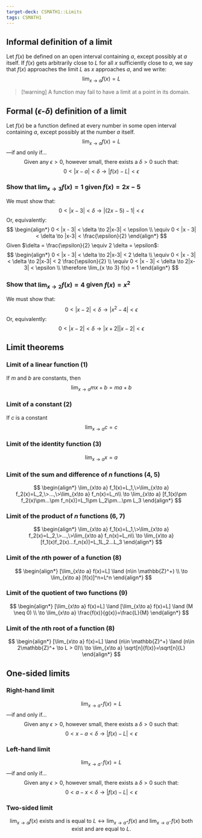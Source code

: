 ```yaml
---
target-deck: CSMATH1::Limits
tags: CSMATH1
---
```


## Informal definition of a limit

Let $f(x)$ be defined on an open interval containing $a$, except possibly at $a$ itself. If $f(x)$ gets arbitrarily close to $L$ for all $x$ sufficiently close to $a$, we say that $f(x)$ approaches the limit $L$ as $x$ approaches $a$, and we write:
$$
\lim_{x \to a} f(x) = L
$$
>[!warning] A function may fail to have a limit at a point in its domain.
<!--ID: 1706696346779-->


## Formal ($\epsilon$-$\delta$) definition of a limit

Let $f(x)$ be a function defined at every number in some open interval containing $a$, except possibly at the number $a$ itself.
$$
\lim_{x \to a} f(x) = L
$$
—if and only if...
$$
\text{Given any } \epsilon > 0 \text{, however small, there exists a } \delta > 0 \text{ such that:}
$$
$$
0 < |x - a| < \delta \to |f(x) - L| < \epsilon
$$
<!--ID: 1706696346782-->


### Show that $\lim_{x \to 3} f(x) = 1$ given $f(x)=2x-5$

We must show that:
$$
0 < |x - 3| < \delta \to |(2x-5) - 1| < \epsilon
$$
Or, equivalently:
$$
\begin{align*}
0 < |x - 3| < \delta \to 2|x-3| < \epsilon \\
\equiv 0 < |x - 3| < \delta \to |x-3| < \frac{\epsilon}{2}
\end{align*}
$$
Given $\delta = \frac{\epsilon}{2} \equiv 2 \delta = \epsilon$:
$$
\begin{align*}
0 < |x - 3| < \delta \to 2|x-3| < 2 \delta \\
\equiv 0 < |x - 3| < \delta \to 2|x-3| < 2 \frac{\epsilon}{2} \\
\equiv 0 < |x - 3| < \delta \to 2|x-3| < \epsilon \\
\therefore \lim_{x \to 3} f(x) = 1
\end{align*}
$$
<!--ID: 1706696346787-->


### Show that $\lim_{x \to 2} f(x) = 4$ given $f(x)=x^2$

We must show that:
$$
0 < |x - 2| < \delta \to |x^2 - 4| < \epsilon
$$
Or, equivalently:
$$
0 < |x - 2| < \delta \to |x+2||x-2| < \epsilon
$$
<!--ID: 1706696346790-->


## Limit theorems

### Limit of a linear function (1)

If $m$ and $b$ are constants, then
$$
\lim_{x\to a} mx+b=ma+b
$$
<!--ID: 1706696346793-->


### Limit of a constant (2)

If $c$ is a constant
$$
\lim_{x\to a} c=c
$$
<!--ID: 1706696346796-->


### Limit of the identity function (3)

$$
\lim_{x\to a} x=a
$$
<!--ID: 1706696346799-->


### Limit of the sum and difference of $n$ functions (4, 5)

$$
\begin{align*}
\lim_{x\to a} f_1(x)=L_1,\>\lim_{x\to a} f_2(x)=L_2,\>...,\>\lim_{x\to a} f_n(x)=L_n\\
\to \lim_{x\to a} [f_1(x)\pm f_2(x)\pm...\pm f_n(x)]=L_1\pm L_2\pm...\pm L_3
\end{align*}
$$
<!--ID: 1706696346804-->


### Limit of the product of $n$ functions (6, 7)

$$
\begin{align*}
\lim_{x\to a} f_1(x)=L_1,\>\lim_{x\to a} f_2(x)=L_2,\>...,\>\lim_{x\to a} f_n(x)=L_n\\
\to \lim_{x\to a} [f_1(x)f_2(x)...f_n(x)]=L_1L_2...L_3
\end{align*}
$$
<!--ID: 1706696346808-->


### Limit of the $n$th power of a function (8)

$$
\begin{align*}
[\lim_{x\to a} f(x)=L] \land (n\in \mathbb{Z}^+) \\
\to \lim_{x\to a} [f(x)]^n=L^n
\end{align*}
$$
<!--ID: 1706696346811-->


### Limit of the quotient of two functions (9)

$$
\begin{align*}
[\lim_{x\to a} f(x)=L] \land [\lim_{x\to a} f(x)=L] \land (M \neq 0) \\
\to \lim_{x\to a} \frac{f(x)}{g(x)}=\frac{L}{M}
\end{align*}
$$
<!--ID: 1706696346816-->


### Limit of the $n$th root of a function (8)

$$
\begin{align*}
[\lim_{x\to a} f(x)=L] \land (n\in \mathbb{Z}^+) \land (n\in 2\mathbb{Z}^+ \to L > 0)\\
\to \lim_{x\to a} \sqrt[n]{f(x)}=\sqrt[n]{L}
\end{align*}
$$
<!--ID: 1706696346820-->


## One-sided limits

### Right-hand limit

$$
\lim_{x \to a^+} f(x) = L
$$
—if and only if...
$$
\text{Given any } \epsilon > 0 \text{, however small, there exists a } \delta > 0 \text{ such that:}
$$
$$
0 < x - a < \delta \to |f(x) - L| < \epsilon
$$
<!--ID: 1706696346824-->


### Left-hand limit

$$
\lim_{x \to a^-} f(x) = L
$$
—if and only if...
$$
\text{Given any } \epsilon > 0 \text{, however small, there exists a } \delta > 0 \text{ such that:}
$$
$$
0 < a - x < \delta \to |f(x) - L| < \epsilon
$$
<!--ID: 1706696346827-->


### Two-sided limit

$$
\lim_{x \to a} f(x) \text{ exists and is equal to } L \leftrightarrow \lim_{x \to a^+} f(x) \text{ and } \lim_{x \to a^-} f(x) \text{ both exist and are equal to } L.
$$
<!--ID: 1706696346830-->
